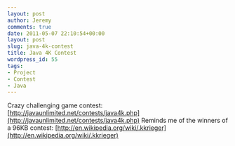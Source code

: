 ```yaml
---
layout: post
author: Jeremy
comments: true
date: 2011-05-07 22:10:54+00:00
layout: post
slug: java-4k-contest
title: Java 4K Contest
wordpress_id: 55
tags:
- Project
- Contest
- Java
---
```


Crazy challenging game contest: [http://javaunlimited.net/contests/java4k.php](http://javaunlimited.net/contests/java4k.php)
Reminds me of the winners of a 96KB contest: [http://en.wikipedia.org/wiki/.kkrieger](http://en.wikipedia.org/wiki/.kkrieger)
